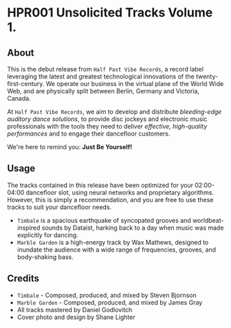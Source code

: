 # HPR001 Unsolicited Tracks Volume 1.

## About
This is the debut release from `Half Past Vibe Records`, a record label leveraging the latest and greatest technological innovations of the twenty-first-century. We operate our business in the virtual plane of the World Wide Web, and are physically split between Berlin, Germany and Victoria, Canada.

At `Half Past Vibe Records`, we aim to develop and distribute *bleeding-edge auditory dance solutions*, to provide disc jockeys and electronic music professionals with the tools they need to deliver *effective, high-quality performances* and to engage their dancefloor customers.

We're here to remind you: **Just Be Yourself!**

## Usage
The tracks contained in this release have been optimized for your 02:00-04:00 dancefloor slot, using neural networks and proprietary algorithms. However, this is simply a recommendation, and you are free to use these tracks to suit your dancefloor needs.

* `Timbale` is a spacious earthquake of syncopated grooves and worldbeat-inspired sounds by Dataist, harking back to a day when music was made explicitly for dancing.
* `Marble Garden` is a high-energy track by Wax Mathews, designed to inundate the audience with a wide range of frequencies, grooves, and body-shaking bass.

## Credits
* `Timbale` - Composed, produced, and mixed by Steven Bjornson
* `Marble Garden` - Composed, produced, and mixed by James Gray
* All tracks mastered by Daniel Godlovitch
* Cover photo and design by Shane Lighter
